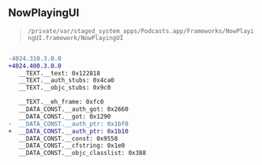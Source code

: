 ## NowPlayingUI

> `/private/var/staged_system_apps/Podcasts.app/Frameworks/NowPlayingUI.framework/NowPlayingUI`

```diff

-4024.310.3.0.0
+4024.400.3.0.0
   __TEXT.__text: 0x122818
   __TEXT.__auth_stubs: 0x4ca0
   __TEXT.__objc_stubs: 0x9c0

   __TEXT.__eh_frame: 0xfc0
   __DATA_CONST.__auth_got: 0x2660
   __DATA_CONST.__got: 0x1290
-  __DATA_CONST.__auth_ptr: 0x1bf0
+  __DATA_CONST.__auth_ptr: 0x1b10
   __DATA_CONST.__const: 0x9558
   __DATA_CONST.__cfstring: 0x1e0
   __DATA_CONST.__objc_classlist: 0x388

```
